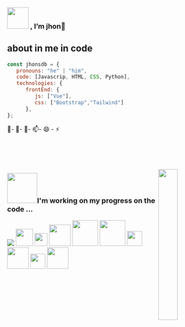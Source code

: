 ### <img src="https://raw.githubusercontent.com/alexnaiman/alexnaiman/master/resources/welcomeglitch.gif" width="50px" />  , I’m jhon👋
## about in me in code
```js
const jhonsdb = {
   pronouns: "he" | "him",
   code: [Javascrip, HTML, CSS, Python],
   technologies: {
      frontEnd: {
         js: ["Vue"],
         css: ["Bootstrap","Tailwind"]
      },
};
```
 👀- 🌱- 💞️- 📫- 😄 - ⚡ 

<p align="center" >

  <br/>
  <br/>
  <br/>
</p>

<img src="https://media.tenor.com/images/df8c44a1d20ab367fdcb21880985fd33/tenor.gif" align="right"  width="30%"/>

### <img src="https://raw.githubusercontent.com/alexnaiman/alexnaiman/master/resources/PusheenCompute.gif" width="70px" />I'm working on my progress on the code ...

<img  float="right" src="https://github-readme-stats.vercel.app/api/top-langs/?username=jhonsdb&theme=tokyonight&show_icons=true" />






<img src="https://raw.githubusercontent.com/alexnaiman/alexnaiman/master/resources/3243_take_my_money.png" height="40px" />

<img src="https://raw.githubusercontent.com/alexnaiman/alexnaiman/master/resources/controller.png" width="30px" /> 


<img src="https://raw.githubusercontent.com/alexnaiman/alexnaiman/master/resources/Confused_Dog.gif" height="50px" />




 <img src="https://raw.githubusercontent.com/alexnaiman/alexnaiman/master/resources/pug_dance.gif" width="60px" />



 <img src="https://raw.githubusercontent.com/alexnaiman/alexnaiman/master/resources/cool_duck.gif" width="60px" />

 <img src="https://raw.githubusercontent.com/alexnaiman/alexnaiman/master/resources/party_parrot.gif" height="35px" /> 

 <img src="https://raw.githubusercontent.com/alexnaiman/alexnaiman/master/resources/question.png" width="50px" />

 <img src="https://raw.githubusercontent.com/alexnaiman/alexnaiman/master/resources/chat.gif" height="35px" />

 <img src="https://raw.githubusercontent.com/alexnaiman/alexnaiman/master/resources/bongocat.gif" width="50px" />
